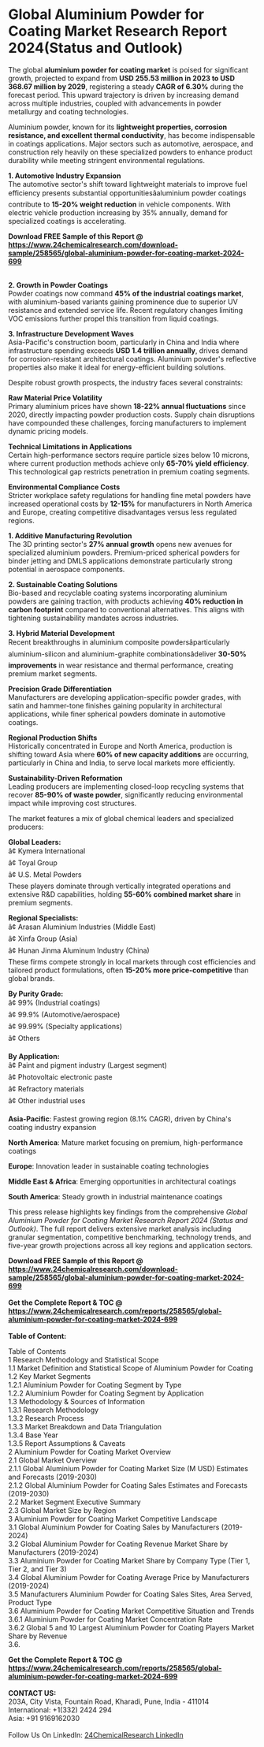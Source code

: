 <h1>Global Aluminium Powder for Coating Market Research Report 2024(Status and Outlook)</h1><p>The global <strong>aluminium powder for coating market</strong> is poised for significant growth, projected to expand from <strong>USD 255.53 million in 2023 to USD 368.67 million by 2029</strong>, registering a steady <strong>CAGR of 6.30%</strong> during the forecast period. This upward trajectory is driven by increasing demand across multiple industries, coupled with advancements in powder metallurgy and coating technologies.</p><p>Aluminium powder, known for its <strong>lightweight properties, corrosion resistance, and excellent thermal conductivity</strong>, has become indispensable in coatings applications. Major sectors such as automotive, aerospace, and construction rely heavily on these specialized powders to enhance product durability while meeting stringent environmental regulations.</p><p><strong>1. Automotive Industry Expansion</strong><br>
The automotive sector's shift toward lightweight materials to improve fuel efficiency presents substantial opportunitiesâaluminium powder coatings contribute to <strong>15-20% weight reduction</strong> in vehicle components. With electric vehicle production increasing by 35% annually, demand for specialized coatings is accelerating.</p><div><b>Download FREE Sample of this Report @ 
            <a href="https://www.24chemicalresearch.com/download-sample/258565/global-aluminium-powder-for-coating-market-2024-699">
            https://www.24chemicalresearch.com/download-sample/258565/global-aluminium-powder-for-coating-market-2024-699</a></b></div><br><p><strong>2. Growth in Powder Coatings</strong><br>
Powder coatings now command <strong>45% of the industrial coatings market</strong>, with aluminium-based variants gaining prominence due to superior UV resistance and extended service life. Recent regulatory changes limiting VOC emissions further propel this transition from liquid coatings.</p><p><strong>3. Infrastructure Development Waves</strong><br>
Asia-Pacific's construction boom, particularly in China and India where infrastructure spending exceeds <strong>USD 1.4 trillion annually</strong>, drives demand for corrosion-resistant architectural coatings. Aluminium powder's reflective properties also make it ideal for energy-efficient building solutions.</p><p>Despite robust growth prospects, the industry faces several constraints:</p><p><strong>Raw Material Price Volatility</strong><br>
	Primary aluminium prices have shown <strong>18-22% annual fluctuations</strong> since 2020, directly impacting powder production costs. Supply chain disruptions have compounded these challenges, forcing manufacturers to implement dynamic pricing models.</p><p><strong>Technical Limitations in Applications</strong><br>
	Certain high-performance sectors require particle sizes below 10 microns, where current production methods achieve only <strong>65-70% yield efficiency</strong>. This technological gap restricts penetration in premium coating segments.</p><p><strong>Environmental Compliance Costs</strong><br>
	Stricter workplace safety regulations for handling fine metal powders have increased operational costs by <strong>12-15%</strong> for manufacturers in North America and Europe, creating competitive disadvantages versus less regulated regions.</p><p><strong>1. Additive Manufacturing Revolution</strong><br>
The 3D printing sector's <strong>27% annual growth</strong> opens new avenues for specialized aluminium powders. Premium-priced spherical powders for binder jetting and DMLS applications demonstrate particularly strong potential in aerospace components.</p><p><strong>2. Sustainable Coating Solutions</strong><br>
Bio-based and recyclable coating systems incorporating aluminium powders are gaining traction, with products achieving <strong>40% reduction in carbon footprint</strong> compared to conventional alternatives. This aligns with tightening sustainability mandates across industries.</p><p><strong>3. Hybrid Material Development</strong><br>
Recent breakthroughs in aluminium composite powdersâparticularly aluminium-silicon and aluminium-graphite combinationsâdeliver <strong>30-50% improvements</strong> in wear resistance and thermal performance, creating premium market segments.</p><p><strong>Precision Grade Differentiation</strong><br>
	Manufacturers are developing application-specific powder grades, with satin and hammer-tone finishes gaining popularity in architectural applications, while finer spherical powders dominate in automotive coatings.</p><p><strong>Regional Production Shifts</strong><br>
	Historically concentrated in Europe and North America, production is shifting toward Asia where <strong>60% of new capacity additions</strong> are occurring, particularly in China and India, to serve local markets more efficiently.</p><p><strong>Sustainability-Driven Reformation</strong><br>
	Leading producers are implementing closed-loop recycling systems that recover <strong>85-90% of waste powder</strong>, significantly reducing environmental impact while improving cost structures.</p><p>The market features a mix of global chemical leaders and specialized producers:</p><p><strong>Global Leaders:</strong><br>
â¢ Kymera International<br>
â¢ Toyal Group<br>
â¢ U.S. Metal Powders<br>
These players dominate through vertically integrated operations and extensive R&amp;D capabilities, holding <strong>55-60% combined market share</strong> in premium segments.</p><p><strong>Regional Specialists:</strong><br>
â¢ Arasan Aluminium Industries (Middle East)<br>
â¢ Xinfa Group (Asia)<br>
â¢ Hunan Jinma Aluminum Industry (China)<br>
These firms compete strongly in local markets through cost efficiencies and tailored product formulations, often <strong>15-20% more price-competitive</strong> than global brands.</p><p><strong>By Purity Grade:</strong><br>
â¢ 99% (Industrial coatings)<br>
â¢ 99.9% (Automotive/aerospace)<br>
â¢ 99.99% (Specialty applications)<br>
â¢ Others</p><p><strong>By Application:</strong><br>
â¢ Paint and pigment industry (Largest segment)<br>
â¢ Photovoltaic electronic paste<br>
â¢ Refractory materials<br>
â¢ Other industrial uses</p><p><strong>Asia-Pacific</strong>: Fastest growing region (8.1% CAGR), driven by China's coating industry expansion</p><p><strong>North America</strong>: Mature market focusing on premium, high-performance coatings</p><p><strong>Europe</strong>: Innovation leader in sustainable coating technologies</p><p><strong>Middle East &amp; Africa</strong>: Emerging opportunities in architectural coatings</p><p><strong>South America</strong>: Steady growth in industrial maintenance coatings</p><p>This press release highlights key findings from the comprehensive <em>Global Aluminium Powder for Coating Market Research Report 2024 (Status and Outlook)</em>. The full report delivers extensive market analysis including granular segmentation, competitive benchmarking, technology trends, and five-year growth projections across all key regions and application sectors.</p><div><b>Download FREE Sample of this Report @ 
            <a href="https://www.24chemicalresearch.com/download-sample/258565/global-aluminium-powder-for-coating-market-2024-699">
            https://www.24chemicalresearch.com/download-sample/258565/global-aluminium-powder-for-coating-market-2024-699</a></b></div><br><div><b>Get the Complete Report & TOC @ 
            <a href="https://www.24chemicalresearch.com/reports/258565/global-aluminium-powder-for-coating-market-2024-699">
            https://www.24chemicalresearch.com/reports/258565/global-aluminium-powder-for-coating-market-2024-699</a></b></div><br>
            <b>Table of Content:</b><p>Table of Contents<br />
1 Research Methodology and Statistical Scope<br />
1.1 Market Definition and Statistical Scope of Aluminium Powder for Coating<br />
1.2 Key Market Segments<br />
1.2.1 Aluminium Powder for Coating Segment by Type<br />
1.2.2 Aluminium Powder for Coating Segment by Application<br />
1.3 Methodology & Sources of Information<br />
1.3.1 Research Methodology<br />
1.3.2 Research Process<br />
1.3.3 Market Breakdown and Data Triangulation<br />
1.3.4 Base Year<br />
1.3.5 Report Assumptions & Caveats<br />
2 Aluminium Powder for Coating Market Overview<br />
2.1 Global Market Overview<br />
2.1.1 Global Aluminium Powder for Coating Market Size (M USD) Estimates and Forecasts (2019-2030)<br />
2.1.2 Global Aluminium Powder for Coating Sales Estimates and Forecasts (2019-2030)<br />
2.2 Market Segment Executive Summary<br />
2.3 Global Market Size by Region<br />
3 Aluminium Powder for Coating Market Competitive Landscape<br />
3.1 Global Aluminium Powder for Coating Sales by Manufacturers (2019-2024)<br />
3.2 Global Aluminium Powder for Coating Revenue Market Share by Manufacturers (2019-2024)<br />
3.3 Aluminium Powder for Coating Market Share by Company Type (Tier 1, Tier 2, and Tier 3)<br />
3.4 Global Aluminium Powder for Coating Average Price by Manufacturers (2019-2024)<br />
3.5 Manufacturers Aluminium Powder for Coating Sales Sites, Area Served, Product Type<br />
3.6 Aluminium Powder for Coating Market Competitive Situation and Trends<br />
3.6.1 Aluminium Powder for Coating Market Concentration Rate<br />
3.6.2 Global 5 and 10 Largest Aluminium Powder for Coating Players Market Share by Revenue<br />
3.6.</p><div><b>Get the Complete Report & TOC @ 
            <a href="https://www.24chemicalresearch.com/reports/258565/global-aluminium-powder-for-coating-market-2024-699">
            https://www.24chemicalresearch.com/reports/258565/global-aluminium-powder-for-coating-market-2024-699</a></b></div><br><b>CONTACT US:</b><br>
            203A, City Vista, Fountain Road, Kharadi, Pune, India - 411014<br>
            International: +1(332) 2424 294<br>
            Asia: +91 9169162030 <br><br>
            Follow Us On LinkedIn: <a href="https://www.linkedin.com/company/24chemicalresearch/">24ChemicalResearch LinkedIn</a>